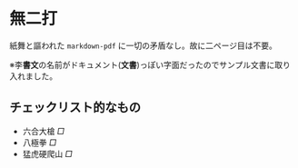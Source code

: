 # 無二打

紙舞と謳われた `markdown-pdf` に一切の矛盾なし。故に二ページ目は不要。

※李**書文**の名前がドキュメント(**文書**)っぽい字面だったのでサンプル文書に取り入れました。

## チェックリスト的なもの

- 六合大槍 *□*
- 八極拳 *□*
- 猛虎硬爬山 *□*